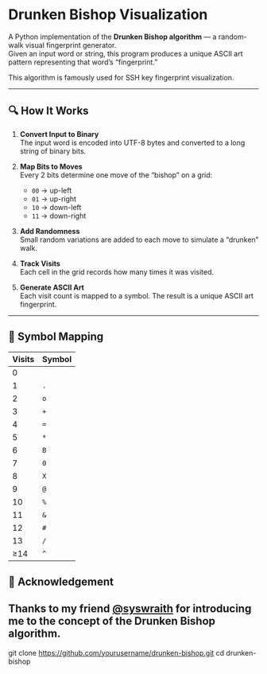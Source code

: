 # Drunken Bishop Visualization

A Python implementation of the **Drunken Bishop algorithm** — a random-walk visual fingerprint generator.  
Given an input word or string, this program produces a unique ASCII art pattern representing that word’s “fingerprint.”

This algorithm is famously used for SSH key fingerprint visualization.

---

## 🔍 How It Works

1. **Convert Input to Binary**  
   The input word is encoded into UTF-8 bytes and converted to a long string of binary bits.

2. **Map Bits to Moves**  
   Every 2 bits determine one move of the “bishop” on a grid:
   - `00` → up-left
   - `01` → up-right
   - `10` → down-left
   - `11` → down-right

3. **Add Randomness**  
   Small random variations are added to each move to simulate a “drunken” walk.

4. **Track Visits**  
   Each cell in the grid records how many times it was visited.

5. **Generate ASCII Art**  
   Each visit count is mapped to a symbol. The result is a unique ASCII art fingerprint.

---

## 🎨 Symbol Mapping

| Visits | Symbol |
|--------|--------|
| 0      | ` `     |
| 1      | `.`     |
| 2      | `o`     |
| 3      | `+`     |
| 4      | `=`     |
| 5      | `*`     |
| 6      | `B`     |
| 7      | `0`     |
| 8      | `X`     |
| 9      | `@`     |
| 10     | `%`     |
| 11     | `&`     |
| 12     | `#`     |
| 13     | `/`     |
| ≥14    | `^`     |

## 📢 Acknowledgement

Thanks to my friend [@syswraith](https://syswraith.com/) for introducing me to the concept of the Drunken Bishop algorithm.
---
git clone https://github.com/yourusername/drunken-bishop.git
cd drunken-bishop
